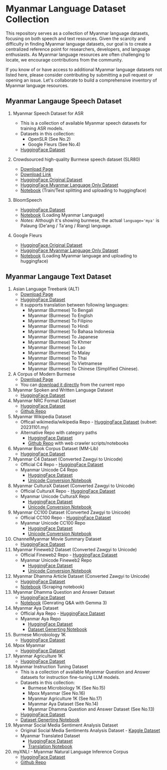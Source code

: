 # Myanmar Language Dataset Collection
This repository serves as a collection of Myanmar language datasets, focusing on both speech and text resources. Given 
the scarcity and difficulty in finding Myanmar language datasets, our goal is to create a centralized reference point for 
researchers, developers, and language enthusiasts. As Myanmar language resources are often challenging to locate, we 
encourage contributions from the community. 

If you know of or have access to additional Myanmar language datasets not 
listed here, please consider contributing by submitting a pull request or opening an issue. Let's collaborate to build 
a comprehensive inventory of Myanmar language resources.

## Myanmar Langauge Speech Dataset

1. Myanmar Speech Dataset for ASR
   - This is a collection of available Myanmar speech datasets for training ASR models.
   - Datasets in this collection:
     - OpenSLR (See No.2)
     - Google Fleurs (See No.4)
   - [HuggingFace Dataset](https://huggingface.co/datasets/chuuhtetnaing/myanmar-speech-dataset-for-asr)

2. Crowdsourced high-quality Burmese speech dataset (SLR80)
   - [Download Page](https://www.openslr.org/80/)
   - [Download Link](https://www.openslr.org/resources/80/my_mm_female.zip)
   - [HuggingFace Original Dataset](https://huggingface.co/datasets/openslr/openslr)
   - [HuggingFace Myanmar Language Only Dataset](https://huggingface.co/datasets/chuuhtetnaing/myanmar-speech-dataset-openslr-80)
   - [Notebook](Crowdsourced%20Burmese%20Speech%20Dataset/train-test-split.ipynb) (Train/Test splitting and uploading to huggingface)   

3. BloomSpeech
   - [HuggingFace Dataset](https://huggingface.co/datasets/sil-ai/bloom-speech)
   - [Notebook](BloomSpeech/load-myanmar-language.ipynb) (Loading Myanmar Language)
   - *Notes:* Although it's showing burmese, the actual `language='mya'` is Palaung (De'ang / Ta'ang / Riang) language.

4. Google Fleurs
   - [HuggingFace Original Dataset](https://huggingface.co/datasets/google/fleurs)
   - [HuggingFace Myanmar Language Only Dataset](https://huggingface.co/datasets/chuuhtetnaing/myanmar-speech-dataset-google-fleurs)
   - [Notebook](Google%20Fleurs/load-myanmar-language.ipynb) (Loading Myanmar language and uploading to huggingface)

## Myanmar Langauge Text Dataset

1. Asian Language Treebank (ALT)
   - [Download Page](https://www2.nict.go.jp/astrec-att/member/mutiyama/ALT/)
   - [HuggingFace Dataset](https://huggingface.co/datasets/mutiyama/alt)
   - It supports translation between following languages:
     - Myanmar (Burmese) To Bengali 
     - Myanmar (Burmese) To English
     - Myanmar (Burmese) To Filipino
     - Myanmar (Burmese) To Hindi
     - Myanmar (Burmese) To Bahasa Indonesia
     - Myanmar (Burmese) To Japanese
     - Myanmar (Burmese) To Khmer
     - Myanmar (Burmese) To Lao
     - Myanmar (Burmese) To Malay
     - Myanmar (Burmese) To Thai
     - Myanmar (Burmese) To Vietnamese
     - Myanmar (Burmese) To Chinese (Simplified Chinese).
2. A Corpus of Modern Burmese
   - [Download Page](https://live.european-language-grid.eu/catalogue/corpus/940/download/)
   - You can [download it directly](./A%20Corpus%20of%20Modern%20Burmese/allfiles.txt) from the current repo
3. Myanmar Spoken and Written Language Dataset
   - [HuggingFace Dataset](https://huggingface.co/datasets/kalixlouiis/myanmar-written-spoken-classification)
4. Myanmar NRC Format Dataset
   - [HuggingFace Dataset](https://huggingface.co/datasets/chuuhtetnaing/myanmar-nrc-format-dataset)
   - [Github Repo](https://github.com/chuuhtetnaing/myanmar-nrc-format-dataset)
5. Myanmar Wikipedia Dataset
   - Officail wikimedia/wikipedia Repo - [HuggingFace Dataset](https://huggingface.co/datasets/wikimedia/wikipedia) (subset: 20231101.my)
   - Alternative Repo with category paths
      - [HuggingFace Dataset](https://huggingface.co/chuuhtetnaing/myanmar-wikipedia-dataset)
      - [Github Repo](https://github.com/chuuhtetnaing/myanmar-wikipedia-dataset) with web crawler scripts/notebooks
6. Myanmar Book Corpus Dataset (MM-Lib)
   - [HuggingFace Dataset](https://huggingface.co/datasets/chuuhtetnaing/mm-lib-book-dataset)
7. Myanmar C4 Dataset (Converted Zawgyi to Unicode)
   - Official C4 Repo - [HuggingFace Dataset](https://huggingface.co/datasets/allenai/c4)
   - Myanmar Unicode C4 Repo
      - [HuggingFace Dataset](https://huggingface.co/datasets/chuuhtetnaing/myanmar-c4-dataset)
      - [Unicode Conversion Notebook](allenai-c4/convert-zawgyi-to-unicode.ipynb)
8. Myanmar CulturaX Dataset (Converted Zawgyi to Unicode)
    - Official CulturaX Repo - [HuggingFace Dataset](https://huggingface.co/datasets/uonlp/CulturaX)
    - Myanmar Unicode CulturaX Repo
        - [HuggingFace Dataset](https://huggingface.co/datasets/chuuhtetnaing/myanmar-culturax-dataset)
        - [Unicode Conversion Notebook](uonlp-CulturaX/convert-zawgyi-to-unicode.ipynb)
9. Myanmar CC100 Dataset (Converted Zawgyi to Unicode)
    - Official CC100 Repo - [HuggingFace Dataset](https://huggingface.co/datasets/statmt/cc100)
    - Myanmar Unicode CC100 Repo
        - [HuggingFace Dataset](https://huggingface.co/datasets/chuuhtetnaing/myanmar-cc100-dataset)
        - [Unicode Conversion Notebook](statmt-cc100/convert-zawgyi-to-unicode.ipynb)
10. ChannelMyanmar Movie Summary Dataset
    - [HuggingFace Dataset](https://huggingface.co/datasets/chuuhtetnaing/channelmyanmar-movie-summary-dataset)
11. Myanmar Fineweb2 Dataset (Converted Zawgyi to Unicode)
    - Official Fineweb2 Repo - [HuggingFace Dataset](https://huggingface.co/datasets/HuggingFaceFW/fineweb-2)
    - Myanmar Unicode Fineweb2 Repo
        - [HuggingFace Dataset](https://huggingface.co/datasets/chuuhtetnaing/myanmar-fineweb-2-dataset)
        - [Unicode Conversion Notebook](fineweb-2/convert-zawgyi-to-unicode.ipynb)
12. Myanmar Dhamma Article Dataset (Converted Zawgyi to Unicode)
    - [HuggingFace Dataset](https://huggingface.co/datasets/chuuhtetnaing/dhamma-article-dataset)
    - [Notebook](Dhamma%20Dataset/dhamma-q-and-a.ipynb) (Scraping notebook)   
13. Myanmar Dhamma Question and Answer Dataset
    - [HuggingFace Dataset](https://huggingface.co/datasets/chuuhtetnaing/dhamma-question-answer-dataset)
    - [Notebook](Dhamma%20Dataset/dhamma-q-and-a.ipynb) (Genrating Q&A with Gemma 3)
14. Myanmar Aya Dataset
    - Official Aya Repo - [HuggingFace Dataset](https://huggingface.co/datasets/CohereLabs/aya_dataset)
    - Myanmar Aya Repo
        - [HuggingFace Dataset](https://huggingface.co/datasets/chuuhtetnaing/myanmar-aya-dataset)
        - [Dataset Generting Notebook](Myanmar%20Instruction%20Tuning%20Dataset/aya-dataset.ipynb)
15. Burmese Microbiology 1K
    - [HuggingFace Dataset](https://huggingface.co/datasets/jojo-ai-mst/Burmese-Microbiology-1K)
16. Mpox Myanmar
    - [HuggingFace Dataset](https://huggingface.co/datasets/jojo-ai-mst/Mpox-Myanmar)
17. Myanmar Agriculture 1K
    - [HuggingFace Dataset](https://huggingface.co/datasets/jojo-ai-mst/Myanmar-Agricutlure-1K)
18. Myanmar Instruction Tuning Dataset
    - This is a collection of available Myanmar Question and Answer datasets for instruction fine-tuning LLM models.
    - Datasets in this collection:
        - Burmese Microbiology 1K (See No.15)
        - Mpox Myanmar (See No.16)
        - Myanmar Agriculture 1K (See No.17)
        - Myanmar Aya Dataset (See No.14)
        - Myanmar Dhamma Question and Answer Dataset (See No.13)
    - [HuggingFace Dataset](https://huggingface.co/datasets/chuuhtetnaing/myanmar-instruction-tuning-dataset)
    - [Dataset Generting Notebook](Myanmar%20Instruction%20Tuning%20Dataset/combined-dataset.ipynb)
19. Myanmar Social Media Sentiment Analysis Dataset
    - Original Social Media Sentiments Analysis Dataset - [Kaggle Dataset](https://www.kaggle.com/datasets/kashishparmar02/social-media-sentiments-analysis-dataset)
    - Myanmar Translated Dataset
        - [HuggingFace Dataset](https://huggingface.co/datasets/chuuhtetnaing/myanmar-social-media-sentiment-analysis-dataset)
        - [Translation Notebook](Social%20Media%20Sentiment%20Analysis/synthetic-data-generating.ipynb)
20. myXNLI - Myanmar Natural Language Inference Corpus
    - [HuggingFace Dataset](https://huggingface.co/datasets/akhtet/myanmar-xnli)
    - [Github Repo](https://github.com/akhtet/myXNLI)
